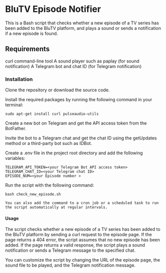 # BluTV Episode Notifier

This is a Bash script that checks whether a new episode of a TV series has been added to the BluTV platform, and plays a sound or sends a notification if a new episode is found.
## Requirements

curl command-line tool
A sound player such as paplay (for sound notification)
A Telegram bot and chat ID (for Telegram notification)

### Installation

Clone the repository or download the source code.

Install the required packages by running the following command in your terminal:

    sudo apt-get install curl pulseaudio-utils

    


Create a new bot on Telegram and get the API access token from the BotFather.

Invite the bot to a Telegram chat and get the chat ID using the getUpdates method or a third-party bot such as IDBot.

Create a .env file in the project root directory and add the following variables:


    TELEGRAM_API_TOKEN=<your Telegram Bot API access token>
    TELEGRAM_CHAT_ID=<your Telegram chat ID>
    EPISODE_NUM=<your Episode number >

Run the script with the following command:

    bash check_new_episode.sh

    You can also add the command to a cron job or a scheduled task to run the script automatically at regular intervals.

#### Usage

The script checks whether a new episode of a TV series has been added to the BluTV platform by sending a curl request to the episode page. If the page returns a 404 error, the script assumes that no new episode has been added. If the page returns a valid response, the script plays a sound notification or sends a Telegram message to the specified chat.

You can customize the script by changing the URL of the episode page, the sound file to be played, and the Telegram notification message.